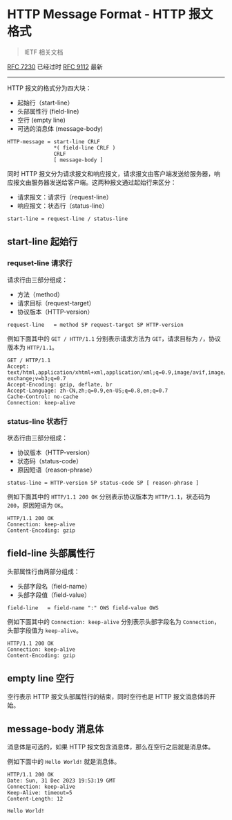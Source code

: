 # HTTP Message Format - HTTP 报文格式

> IETF 相关文档

[RFC 7230](https://www.rfc-editor.org/rfc/rfc7230) 已经过时
[RFC 9112](https://www.rfc-editor.org/rfc/rfc9112) 最新

---

HTTP 报文的格式分为四大块：

- 起始行（start-line）
- 头部属性行 (field-line)
- 空行 (empty line)
- 可选的消息体 (message-body)

```
HTTP-message = start-line CRLF
               *( field-line CRLF )
               CRLF
               [ message-body ]
```

同时 HTTP 报文分为请求报文和响应报文，请求报文由客户端发送给服务器，响应报文由服务器发送给客户端。这两种报文通过起始行来区分：

- 请求报文：请求行（request-line）
- 响应报文：状态行（status-line）

```
start-line = request-line / status-line
```

## start-line 起始行

### requset-line 请求行

请求行由三部分组成：

- 方法（method）
- 请求目标（request-target）
- 协议版本（HTTP-version）

```
request-line   = method SP request-target SP HTTP-version
```

例如下面其中的 `GET / HTTP/1.1` 分别表示请求方法为 `GET`，请求目标为 `/`，协议版本为 `HTTP/1.1`。

```http
GET / HTTP/1.1
Accept: text/html,application/xhtml+xml,application/xml;q=0.9,image/avif,image/webp,image/apng,*/*;q=0.8,application/signed-exchange;v=b3;q=0.7
Accept-Encoding: gzip, deflate, br
Accept-Language: zh-CN,zh;q=0.9,en-US;q=0.8,en;q=0.7
Cache-Control: no-cache
Connection: keep-alive
```

### status-line 状态行

状态行由三部分组成：

- 协议版本（HTTP-version）
- 状态码（status-code）
- 原因短语（reason-phrase）

```
status-line = HTTP-version SP status-code SP [ reason-phrase ]
```

例如下面其中的 `HTTP/1.1 200 OK` 分别表示协议版本为 `HTTP/1.1`，状态码为 `200`，原因短语为 `OK`。

```http
HTTP/1.1 200 OK
Connection: keep-alive
Content-Encoding: gzip
```

## field-line 头部属性行

头部属性行由两部分组成：

- 头部字段名（field-name）
- 头部字段值（field-value）

```
field-line   = field-name ":" OWS field-value OWS
```

例如下面其中的 `Connection: keep-alive` 分别表示头部字段名为 `Connection`，头部字段值为 `keep-alive`。

```http
HTTP/1.1 200 OK
Connection: keep-alive
Content-Encoding: gzip
```

## empty line 空行

空行表示 HTTP 报文头部属性行的结束，同时空行也是 HTTP 报文消息体的开始。

## message-body 消息体

消息体是可选的，如果 HTTP 报文包含消息体，那么在空行之后就是消息体。

例如下面中的 `Hello World!` 就是消息体。

```http
HTTP/1.1 200 OK
Date: Sun, 31 Dec 2023 19:53:19 GMT
Connection: keep-alive
Keep-Alive: timeout=5
Content-Length: 12

Hello World!
```
